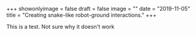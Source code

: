 +++
showonlyimage = false
draft = false
image = ""
date  = "2019-11-05"
title = "Creating snake-like robot-ground interactions."
+++

This is a test.
Not sure why it doesn't work
